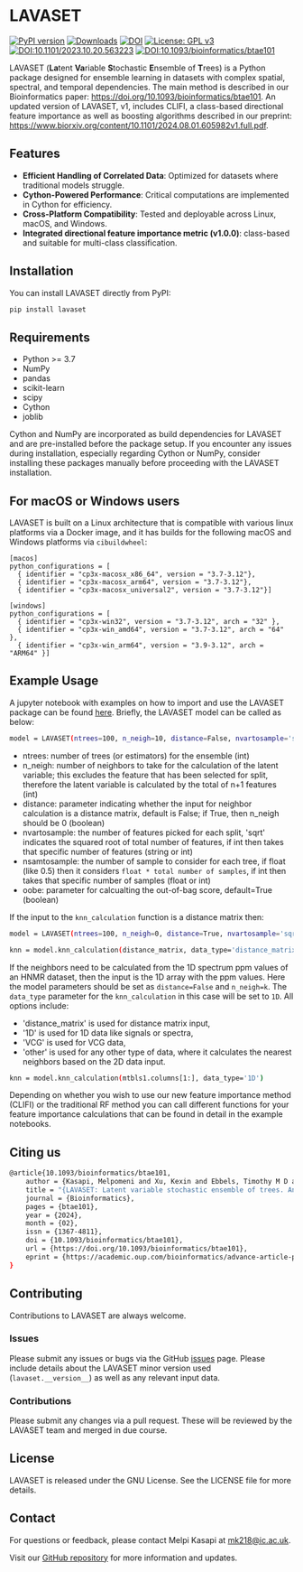 # LAVASET

[![PyPI version](https://badge.fury.io/py/lavaset.svg)](https://badge.fury.io/py/lavaset)
[![Downloads](https://static.pepy.tech/badge/lavaset)](https://pepy.tech/project/lavaset)
[![DOI](https://zenodo.org/badge/566889202.svg)](https://zenodo.org/doi/10.5281/zenodo.10816838)
[![License: GPL v3](https://img.shields.io/badge/License-GPLv3-blue.svg)](https://www.gnu.org/licenses/gpl-3.0)
[![DOI:10.1101/2023.10.20.563223](http://img.shields.io/badge/DOI-10.1101/2023.10.20.563223-BE2536.svg)](https://doi.org/10.1101/2023.10.20.563223)
[![DOI:10.1093/bioinformatics/btae101](http://img.shields.io/badge/DOI-10.1093/bioinformatics/btae101-0887BA.svg)](https://doi.org/10.1093/bioinformatics/btae101)

LAVASET (**La**tent **Va**riable **S**tochastic **E**nsemble of **T**rees) is a Python package designed for ensemble learning in datasets with complex spatial, spectral, and temporal dependencies. The main method is described in our Bioinformatics paper: https://doi.org/10.1093/bioinformatics/btae101. An updated version of LAVASET, v1, includes CLIFI, a class-based directional feature importance as well as boosting algorithms described in our preprint: https://www.biorxiv.org/content/10.1101/2024.08.01.605982v1.full.pdf. 

## Features

- **Efficient Handling of Correlated Data**: Optimized for datasets where traditional models struggle.
- **Cython-Powered Performance**: Critical computations are implemented in Cython for efficiency.
- **Cross-Platform Compatibility**: Tested and deployable across Linux, macOS, and Windows.
- **Integrated directional feature importance metric (v1.0.0)**: class-based and suitable for multi-class classification.


## Installation

You can install LAVASET directly from PyPI:

```bash
pip install lavaset
```

## Requirements
- Python >= 3.7
- NumPy
- pandas
- scikit-learn
- scipy
- Cython
- joblib

Cython and NumPy are incorporated as build dependencies for LAVASET and are pre-installed before the package setup. If you encounter any issues during installation, especially regarding Cython or NumPy, consider installing these packages manually before proceeding with the LAVASET installation.

## For macOS or Windows users

LAVASET is built on a Linux architecture that is compatible with various linux platforms via a Docker image, and it has builds for the following macOS and Windows platforms via ``cibuildwheel``: 

```
[macos]
python_configurations = [
  { identifier = "cp3x-macosx_x86_64", version = "3.7-3.12"},
  { identifier = "cp3x-macosx_arm64", version = "3.7-3.12"},
  { identifier = "cp3x-macosx_universal2", version = "3.7-3.12"}]

[windows]
python_configurations = [
  { identifier = "cp3x-win32", version = "3.7-3.12", arch = "32" },
  { identifier = "cp3x-win_amd64", version = "3.7-3.12", arch = "64" },
  { identifier = "cp3x-win_arm64", version = "3.9-3.12", arch = "ARM64" }]
```

<!-- however if you want to install directly to a MacOS or Windows environment using the conda would be the easiest way to do it. -->
<!-- 
### Step 1: Create a Conda environment

First, create and activate the conda environment where you'll install the Linux-built packages.

```bash
conda create -n lavaset-env python=3.x
conda activate lavaset-env
```
### Step 2: Add the Conda-forge channel
Add the Conda-forge channel, which provides many pre-built packages for various platforms.

```bash 
conda config --add channels conda-forge
```
### Step 3: Install OS specific build of LAVASET, example for linux-built LAVASET

```bash 
conda install LAVASET=0.1.0=linux-64
``` -->
## Example Usage

A jupyter notebook with examples on how to import and use the LAVASET package can be found [here](https://github.com/melkasapi/LAVASET/blob/main/examples/run_lavaset.ipynb). Briefly, the LAVASET model can be called as below:

```bash
model = LAVASET(ntrees=100, n_neigh=10, distance=False, nvartosample='sqrt', nsamtosample=0.5, oobe=True) 
```

- ntrees: number of trees (or estimators) for the ensemble (int)
- n_neigh: number of neighbors to take for the calculation of the latent variable; this excludes the feature that has been selected for split, therefore the latent variable is calculated by the total of n+1 features (int)
- distance: parameter indicating whether the input for neighbor calculation is a distance matrix, default is False; if True, then n_neigh should be 0 (boolean)
- nvartosample: the number of features picked for each split, 'sqrt' indicates the squared root of total number of features, if int then takes that specific number of features (string or int)
- nsamtosample: the number of sample to consider for each tree, if float (like 0.5) then it considers `float * total number of samples`, if int then takes that specific number of samples (float or int)
- oobe: parameter for calcualting the out-of-bag score, default=True (boolean)

If the input to the `knn_calculation` function is a distance matrix then:
```bash
model = LAVASET(ntrees=100, n_neigh=0, distance=True, nvartosample='sqrt', nsamtosample=0.5, oobe=True) 

knn = model.knn_calculation(distance_matrix, data_type='distance_matrix')
```
If the neighbors need to be calculated from the 1D spectrum ppm values of an HNMR dataset, then the input is the 1D array with the ppm values. Here the model parameters should be set as `distance=False` and `n_neigh=k`. The `data_type` parameter for the `knn_calculation` in this case will be set to `1D`. All options include:
- 'distance_matrix' is used for distance matrix input, 
- '1D' is used for 1D data like signals or spectra, 
- 'VCG' is used for VCG data, 
- 'other' is used for any other type of data, where it calculates the nearest neighbors based on the 2D data input. 

```bash 
knn = model.knn_calculation(mtbls1.columns[1:], data_type='1D')
```
Depending on whether you wish to use our new feature importance method (CLIFI) or the traditional RF method you can call different functions for your feature importance calculations that can be found in detail in the example notebooks. 

## Citing us
```bash 
@article{10.1093/bioinformatics/btae101,
    author = {Kasapi, Melpomeni and Xu, Kexin and Ebbels, Timothy M D and O’Regan, Declan P and Ware, James S and Posma, Joram M},
    title = "{LAVASET: Latent variable stochastic ensemble of trees. An ensemble method for correlated datasets with spatial, spectral, and temporal dependencies}",
    journal = {Bioinformatics},
    pages = {btae101},
    year = {2024},
    month = {02},
    issn = {1367-4811},
    doi = {10.1093/bioinformatics/btae101},
    url = {https://doi.org/10.1093/bioinformatics/btae101},
    eprint = {https://academic.oup.com/bioinformatics/advance-article-pdf/doi/10.1093/bioinformatics/btae101/56732749/btae101.pdf},
}
```

## Contributing

Contributions to LAVASET are always welcome.

### Issues 
Please submit any issues or bugs via the GitHub [issues](https://github.com/melkasapi/LAVASET/issues) page. Please include details about the LAVASET minor version used (`lavaset.__version__`) as well as any relevant input data.

### Contributions
Please submit any changes via a pull request. These will be reviewed by the LAVASET team and merged in due course.


## License

LAVASET is released under the GNU License. See the LICENSE file for more details.

## Contact

For questions or feedback, please contact Melpi Kasapi at mk218@ic.ac.uk.

Visit our [GitHub repository](https://github.com/melkasapi/LAVASET) for more information and updates.
